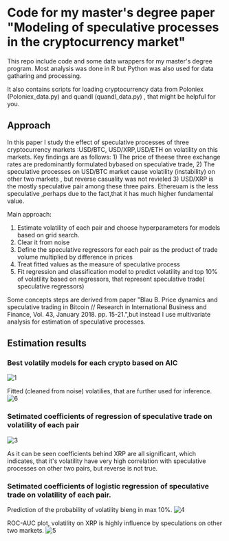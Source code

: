 # Code for my master's degree paper "Modeling of speculative processes in the cryptocurrency market"
This repo include code and some data wrappers for my master's degree program. Most analysis was done in R but Python was also used for data gatharing and processing.

It also contains scripts for loading cryptocurrency data from Poloniex (Poloniex_data.py)  and quandl (quandl_data.py) , that might be helpful for you.
## Approach

In this paper I study the effect of speculative processes of three cryptocurrency markets :USD/BTC, USD/XRP,USD/ETH on volatility on this markets. Key findings are as follows: 1) The price of theese three exchange rates are predominantly formulated bybased on speculative trade, 2) The speculative processes on USD/BTC market cause volatility (instability) on other two markets , but reverse casuality was not revieled 3) USD/XRP is the mostly speculative pair among these three pairs. Ethereuam is the less speculative  ,perhaps due to the fact,that it has much higher fundamental value.

Main approach: 
1) Estimate volatility of each pair and choose hyperparameters for models based on grid search.
2) Clear it from noise 
3) Define the speculative regressors for each pair as the product of trade volume multiplied by difference in prices
3) Treat fitted values as the measure of speculative process
4) Fit regression and classification model to predict volatility and top 10% of volatility based on regressors, that represent speculative trade( speculative regressors)

Some concepts steps are derived from paper "Blau B. Price dynamics and speculative trading in Bitcoin // Research in International Business and Finance, Vol. 43, January 2018. pp. 15-21.",but instead I use multivariate analysis for estimation of speculative processes. 

## Estimation results
### Best volatily models for each crypto based on AIC 
![1](https://user-images.githubusercontent.com/21066491/45515164-0cb33b80-b7b0-11e8-8497-297cce29f0ca.png)

Fitted (cleaned from  noise)  volatilies, that are further used for inference.
![6](https://user-images.githubusercontent.com/21066491/45515882-20f83800-b7b2-11e8-9ebe-f8d7b7101bbe.png)

### Setimated coefficients of regression of speculative trade on volatility of each pair
![3](https://user-images.githubusercontent.com/21066491/45515180-16d53a00-b7b0-11e8-931d-2c1420d0b40e.png)

As it can be seen coefficients behind XRP are all significant, which indicates, that it's volatility have very high correlation with speculative processes on other two pairs, but reverse is not true.

### Setimated coefficients of logistic regression of speculative trade on volatility  of each pair.
Prediction of the probability of volatility bieng in max 10%.
![4](https://user-images.githubusercontent.com/21066491/45515184-19d02a80-b7b0-11e8-9513-a04ef85d96b6.png)

ROC-AUC plot, volatility on XRP is highly influence by speculations on other two markets.
![5](https://user-images.githubusercontent.com/21066491/45515195-1f2d7500-b7b0-11e8-9096-65830b8c1fed.png)
